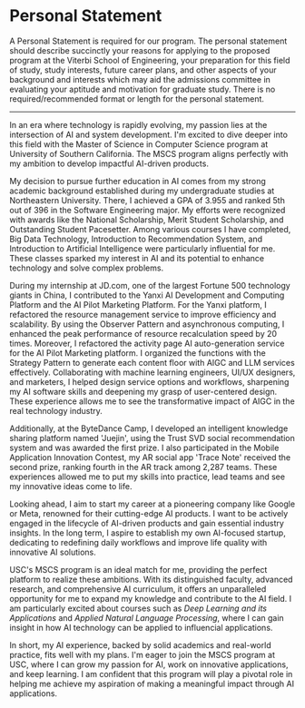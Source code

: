 # Personal Statement

A Personal Statement is required for our program. The personal statement should describe succinctly your reasons for applying to the proposed program at the Viterbi School of Engineering, your preparation for this field of study, study interests, future career plans, and other aspects of your background and interests which may aid the admissions committee in evaluating your aptitude and motivation for graduate study. There is no required/recommended format or length for the personal statement.

---

In an era where technology is rapidly evolving, my passion lies at the intersection of AI and system development. I'm excited to dive deeper into this field with the Master of Science in Computer Science program at University of Southern California. The MSCS program aligns perfectly with my ambition to develop impactful AI-driven products.

My decision to pursue further education in AI comes from my strong academic background established during my undergraduate studies at Northeastern University. There, I achieved a GPA of 3.955 and ranked 5th out of 396 in the Software Engineering major. My efforts were recognized with awards like the National Scholarship, Merit Student Scholarship, and Outstanding Student Pacesetter. Among various courses I have completed, Big Data Technology, Introduction to Recommendation System, and Introduction to Artificial Intelligence were particularly influential for me. These classes sparked my interest in AI and its potential to enhance technology and solve complex problems.

During my internship at JD.com, one of the largest Fortune 500 technology giants in China, I contributed to the Yanxi AI Development and Computing Platform and the AI Pilot Marketing Platform. For the Yanxi platform, I refactored the resource management service to improve efficiency and scalability. By using the Observer Pattern and asynchronous computing, I enhanced the peak performance of resource recalculation speed by 20 times. Moreover, I refactored the activity page AI auto-generation service for the AI Pilot Marketing platform. I organized the functions with the Strategy Pattern to generate each content floor with AIGC and LLM services effectively. Collaborating with machine learning engineers, UI/UX designers, and marketers, I helped design service options and workflows, sharpening my AI software skills and deepening my grasp of user-centered design. These experience allows me to see the transformative impact of AIGC in the real technology industry.

Additionally, at the ByteDance Camp, I developed an intelligent knowledge sharing platform named 'Juejin', using the Trust SVD social recommendation system and was awarded the first prize. I also participated in the Mobile Application Innovation Contest, my AR social app 'Trace Note' received the second prize, ranking fourth in the AR track among 2,287 teams. These experiences allowed me to put my skills into practice, lead teams and see my innovative ideas come to life. 

Looking ahead, I aim to start my career at a pioneering company like Google or Meta, renowned for their cutting-edge AI products. I want to be actively engaged in the lifecycle of AI-driven products and gain essential industry insights. In the long term, I aspire to establish my own AI-focused startup, dedicating to redefining daily workflows and improve life quality with innovative AI solutions.

USC's MSCS program is an ideal match for me, providing the perfect platform to realize these ambitions. With its distinguished faculty, advanced research, and comprehensive AI curriculum, it offers an unparalleled opportunity for me to expand my knowledge and contribute to the AI field. I am particularly excited about courses such as *Deep Learning and its Applications* and *Applied Natural Language Processing*, where I can gain insight in how AI technology can be applied to influencial applications.

In short, my AI experience, backed by solid academics and real-world practice, fits well with my plans. I'm eager to join the MSCS program at USC, where I can grow my passion for AI, work on innovative applications, and keep learning. I am confident that this program will play a pivotal role in helping me achieve my aspiration of making a meaningful impact through AI applications.